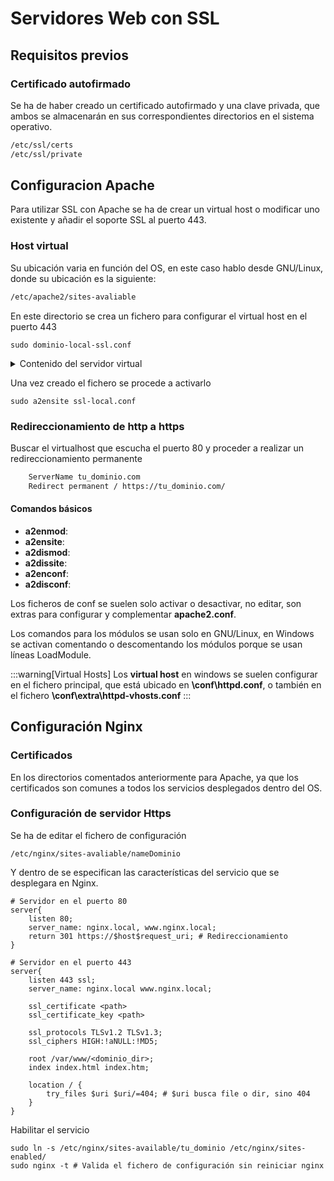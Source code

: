 
# Servidores Web con SSL

## Requisitos previos
### Certificado autofirmado
Se ha de haber creado un certificado autofirmado y una clave privada, que ambos se almacenarán en sus correspondientes directorios en el sistema operativo.

```bash
/etc/ssl/certs
/etc/ssl/private
```
## Configuracion Apache
Para utilizar SSL con Apache se ha de crear un virtual host o modificar uno existente y añadir el soporte SSL al puerto 443.
### Host virtual
Su ubicación varia en función del OS, en este caso hablo desde GNU/Linux, donde su ubicación es la siguiente:
```bash
/etc/apache2/sites-avaliable
```
En este directorio se crea un fichero para configurar el virtual host en el puerto 443
```
sudo dominio-local-ssl.conf
```
<details>
<summary>
Contenido del servidor virtual
</summary>

```
<VirtualHost *:443>
    ServerName ssl.local
    ServerAlias www.ssl.local
    
    DocumentRoot /var/www/html
    
    SSLEngine on
    SSLCertificateFile <path>
    SSLCertificateKeyFile <path>
    
    <Directory /var/www/html>
        Options Indexes FollowSymLinks # Permite mostrar ficheros en directorio sin index y seguir enlaces simbolicos
        AllowOverride All # Permite .htaccess para sobrescribir configuraciones
        Require all granted # Sustituto del Allow from all
    </Directory>

    ErrorLog ${APACHE_LOG_DIR}/error.log
    CustomLog ${APACHE_LOG_DIR}/access.log combined

</VirtualHost>
```

</details>

Una vez creado el fichero se procede a activarlo
```
sudo a2ensite ssl-local.conf
```
### Redireccionamiento de http a https
Buscar el virtualhost que escucha el puerto 80 y proceder a realizar un redireccionamiento permanente
```bash
    ServerName tu_dominio.com
    Redirect permanent / https://tu_dominio.com/
```


#### Comandos básicos

- **a2enmod**:
- **a2ensite**:
- **a2dismod**:
- **a2dissite**:
- **a2enconf**:
- **a2disconf**:


Los ficheros de conf se suelen solo activar o desactivar, no editar, son extras para configurar y complementar **apache2.conf**.

Los comandos para los módulos se usan solo en GNU/Linux, en Windows se activan comentando o descomentando los módulos porque se usan líneas LoadModule.


:::warning[Virtual Hosts]
Los **virtual host** en windows se suelen configurar en el fichero principal, que está ubicado en **\conf\httpd.conf**, o también en el fichero **\conf\extra\httpd-vhosts.conf**
:::


## Configuración Nginx

### Certificados
En los directorios comentados anteriormente para Apache, ya que los certificados son comunes a todos los servicios desplegados dentro del OS.

### Configuración de servidor Https
Se ha de editar el fichero de configuración
```
/etc/nginx/sites-avaliable/nameDominio
```
Y dentro de se especifican las características del servicio que se desplegara en Nginx. 
```
# Servidor en el puerto 80
server{
    listen 80;
    server_name: nginx.local, www.nginx.local;
    return 301 https://$host$request_uri; # Redireccionamiento
}

# Servidor en el puerto 443
server{
    listen 443 ssl;
    server_name: nginx.local www.nginx.local;
    
    ssl_certificate <path>
    ssl_certificate_key <path>
    
    ssl_protocols TLSv1.2 TLSv1.3;
    ssl_ciphers HIGH:!aNULL:!MD5;
    
    root /var/www/<dominio_dir>;
    index index.html index.htm;
    
    location / {
        try_files $uri $uri/=404; # $uri busca file o dir, sino 404
    }
}
```

Habilitar el servicio
```
sudo ln -s /etc/nginx/sites-available/tu_dominio /etc/nginx/sites-enabled/
sudo nginx -t # Valida el fichero de configuración sin reiniciar nginx
```



























